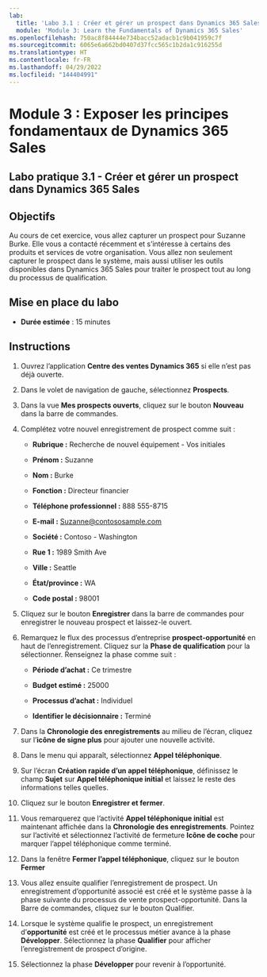 ```yaml
---
lab:
  title: 'Labo 3.1 : Créer et gérer un prospect dans Dynamics 365 Sales'
  module: 'Module 3: Learn the Fundamentals of Dynamics 365 Sales'
ms.openlocfilehash: 750ac8f84444e734bacc52adacb1c9b041959c7f
ms.sourcegitcommit: 6065e6a662bd0407d37fcc565c1b2da1c916255d
ms.translationtype: HT
ms.contentlocale: fr-FR
ms.lasthandoff: 04/29/2022
ms.locfileid: "144404991"
---
```

<a name="module-3-learn-the-fundamentals-of-dynamics-365-sales"></a>Module 3 : Exposer les principes fondamentaux de Dynamics 365 Sales
========================

## <a name="practice-lab-31---create-and-manage-a-lead-in-dynamics-365-sales"></a>Labo pratique 3.1 - Créer et gérer un prospect dans Dynamics 365 Sales

## <a name="objectives"></a>Objectifs

Au cours de cet exercice, vous allez capturer un prospect pour Suzanne Burke. Elle vous a contacté récemment et s’intéresse à certains des produits et services de votre organisation. Vous allez non seulement capturer le prospect dans le système, mais aussi utiliser les outils disponibles dans Dynamics 365 Sales pour traiter le prospect tout au long du processus de qualification.


## <a name="lab-setup"></a>Mise en place du labo

  - **Durée estimée** : 15 minutes

## <a name="instructions"></a>Instructions

1. Ouvrez l’application **Centre des ventes Dynamics 365** si elle n’est pas déjà ouverte. 

2. Dans le volet de navigation de gauche, sélectionnez **Prospects**. 

3. Dans la vue **Mes prospects ouverts**, cliquez sur le bouton **Nouveau** dans la barre de commandes.

4. Complétez votre nouvel enregistrement de prospect comme suit :

    - **Rubrique :** Recherche de nouvel équipement - Vos initiales

    - **Prénom :** Suzanne

    - **Nom :** Burke

    - **Fonction :** Directeur financier

    - **Téléphone professionnel :** 888 555-8715

    - **E-mail :** Suzanne@contososample.com

    - **Société :** Contoso - Washington

    - **Rue 1 :** 1989 Smith Ave

    - **Ville :** Seattle

    - **État/province :** WA

    - **Code postal :** 98001 

5. Cliquez sur le bouton **Enregistrer** dans la barre de commandes pour enregistrer le nouveau prospect et laissez-le ouvert.

6. Remarquez le flux des processus d’entreprise **prospect-opportunité** en haut de l’enregistrement. Cliquez sur la **Phase de qualification** pour la sélectionner. Renseignez la phase comme suit :

    - **Période d’achat :** Ce trimestre

    - **Budget estimé :** 25000 

    - **Processus d’achat :** Individuel

    - **Identifier le décisionnaire :** Terminé

7. Dans la **Chronologie des enregistrements** au milieu de l’écran, cliquez sur l’**icône de signe plus** pour ajouter une nouvelle activité. 

8. Dans le menu qui apparaît, sélectionnez **Appel téléphonique**.

9. Sur l’écran **Création rapide d’un appel téléphonique**, définissez le champ **Sujet** sur **Appel téléphonique initial** et laissez le reste des informations telles quelles. 

10. Cliquez sur le bouton **Enregistrer et fermer**.

11. Vous remarquerez que l’activité **Appel téléphonique initial** est maintenant affichée dans la **Chronologie des enregistrements**. Pointez sur l’activité et sélectionnez l’activité de fermeture **Icône de coche** pour marquer l’appel téléphonique comme terminé. 

12. Dans la fenêtre **Fermer l’appel téléphonique**, cliquez sur le bouton **Fermer** 

13. Vous allez ensuite qualifier l’enregistrement de prospect.  Un enregistrement d’opportunité associé est créé et le système passe à la phase suivante du processus de vente prospect-opportunité.  Dans la Barre de commandes, cliquez sur le bouton Qualifier.  

14. Lorsque le système qualifie le prospect, un enregistrement d’**opportunité** est créé et le processus métier avance à la phase **Développer**.  Sélectionnez la phase **Qualifier** pour afficher l’enregistrement de prospect d’origine. 

15. Sélectionnez la phase **Développer** pour revenir à l’opportunité.

